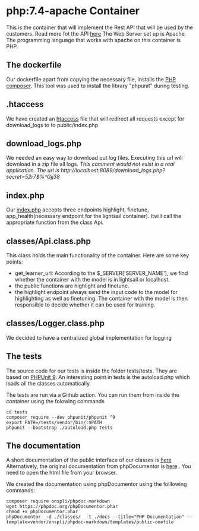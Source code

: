 # php:7.4-apache Container
This is the container that will implement the Rest API that will be used by the customers. Read more fot the API [here](../../README.md)
The Web Server set up is Apache. The programming language that works with apache on this container is PHP. 

## The dockerfile
Our dockerfile apart from copying the necessary file, installs the [PHP composer](https://getcomposer.org/doc/00-intro.md). This tool was used to install the library "phpunit" during testing.

## .htaccess 
We have created an [htaccess](./var/www/html/.htaccess) file that will redirect all requests except for download_logs to to public/index.php 

## download_logs.php
We needed an easy way to download out log files. Executing this url will download in a zip file all logs. 
*This comment would not exist in a real application. The url is http://localhost:8089/download_logs.php?secret=52r7$%^Gjj38*

## index.php
Our [index.php](./var/www/html/public/index.php) accepts three endpoints highlight, finetune, app_health(necessary endpoint for the lightsail container). Itwill call the appropriate function from the class Api. 

## classes/Api.class.php
This class holds the main functionality of the container. Here are some key points: 
- get_learner_url: According to the $_SERVER['SERVER_NAME'], we find whether the container with the model is in lightsail or localhost.
- the public functions are highlight and finetune. 
- the highlight endpoint always send the input code to the model for highlighting as well as finetuning. The container with the model is then responsible to decide whether it can be used for training. 

## classes/Logger.class.php
We decided to have a centralized global implementation for logging

## The tests
The source code for our tests is inside the folder tests/tests. They are based on [PHPUnit 9](https://phpunit.de/getting-started/phpunit-9.html). 
An interesting point in tests is the autoload.php which loads all the classes automatically. 


The tests are run via a Github action. 
You can run them from inside the container using the folowing commands 
```
cd tests
composer require --dev phpunit/phpunit ^9
export PATH=/tests/vendor/bin/:$PATH
phpunit --bootstrap ./autoload.php tests
```
## The documentation
A short documentation of the public interface of our classes is [here](documentation.md)
Alternatively, the original documentation from phpDocumentor is [here](./docs/index.html) . You need to open the html file from your browser.


We created the documentation using phpDocumentor using the folllowing commands: 
```
composer require onspli/phpdoc-markdown
wget https://phpdoc.org/phpDocumentor.phar
chmod +x phpDocumentor.phar
phpDocumentor  -d ./classes/  -t ./docs --title="PHP Documentation" --template=vendor/onspli/phpdoc-markdown/templates/public-onefile
```